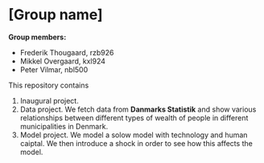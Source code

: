 # \[Group name\]

**Group members:**
- Frederik Thougaard, rzb926
- Mikkel Overgaard, kxl924
- Peter Vilmar, nbl500

This repository contains  
1. Inaugural project. 
2. Data project. We fetch data from **Danmarks Statistik**  and show various relationships between different types of wealth of people in different municipalities in Denmark.
3. Model project. We model a solow model with technology and human caiptal. We then introduce a shock in order to see how this affects the model.
